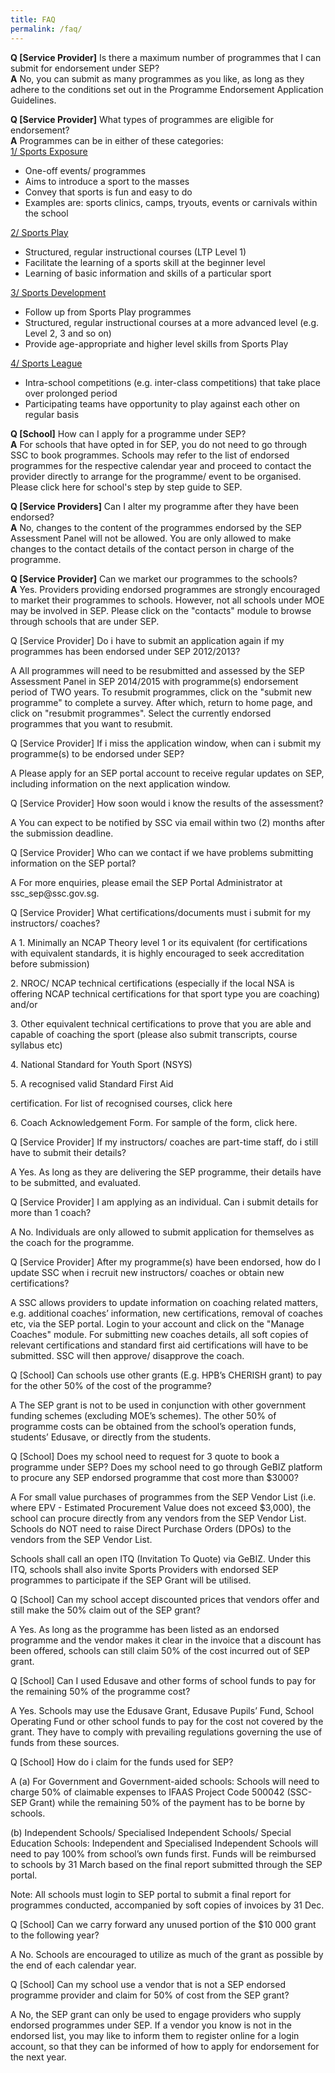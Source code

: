 ```yaml
---
title: FAQ
permalink: /faq/
---
```

 **Q [Service Provider]** Is there a maximum number of programmes that I can submit for endorsement under SEP?<br >
**A** No, you can submit as many programmes as you like, as long as they adhere to the conditions set out in the Programme Endorsement Application Guidelines.

**Q [Service Provider]** What types of programmes are eligible for endorsement?<br >
**A** Programmes can be in either of these categories: <br>
<u>1/ Sports Exposure</u> 
* One-off events/ programmes   
* Aims to introduce a sport to the masses   
* Convey that sports is fun and easy to do   
* Examples are: sports clinics, camps, tryouts, events or carnivals within the school

<u>2/ Sports Play</u>
* Structured, regular instructional courses (LTP Level 1)   
* Facilitate the learning of a sports skill at the beginner level   
* Learning of basic information and skills of a particular sport

<u>3/ Sports Development</u>
* Follow up from Sports Play programmes   
* Structured, regular instructional courses at a more advanced level (e.g. Level 2, 3 and so on)   
* Provide age-appropriate and higher level skills from Sports Play

<u>4/ Sports League</u>
* Intra-school competitions (e.g. inter-class competitions) that take place over prolonged period   
* Participating teams have opportunity to play against each other on regular basis

**Q [School]** How can I apply for a programme under SEP?<br>
**A** For schools that have opted in for SEP, you do not need to go through SSC to book programmes. Schools may refer to the list of endorsed programmes for the respective calendar year and proceed to contact the provider directly to arrange for the programme/ event to be organised. Please click here for school's step by step guide to SEP.

**Q [Service Providers]** Can I alter my programme after they have been endorsed?<br>
**A** No, changes to the content of the programmes endorsed by the SEP Assessment Panel will not be allowed. You are only allowed to make changes to the contact details of the contact person in charge of the programme.

**Q [Service Provider]** Can we market our programmes to the schools?<br>
**A** Yes. Providers providing endorsed programmes are strongly encouraged to market their programmes to schools. However, not all schools under MOE may be involved in SEP. Please click on the "contacts" module to browse through schools that are under SEP.

<p>Q [Service Provider] Do i have to submit an application again if my programmes has been endorsed under SEP 2012/2013?</p>
<p>A All programmes will need to be resubmitted and assessed by the SEP Assessment Panel in SEP 2014/2015 with programme(s) endorsement period of TWO years. To resubmit programmes, click on the "submit new programme" to complete a survey. After which, return to home page, and click on "resubmit programmes". Select the currently endorsed programmes that you want to resubmit.</p>

<p>Q [Service Provider] If i miss the application window, when can i submit my programme(s) to be endorsed under SEP?</p>
<p>A Please apply for an SEP portal account to receive regular updates on SEP, including information on the next application window.</p>

<p>Q [Service Provider] How soon would i know the results of the assessment?</p>
<p>A You can expect to be notified by SSC via email within two (2) months after the submission deadline.</p>

<p>Q [Service Provider] Who can we contact if we have problems submitting information on the SEP portal?</p>
<p>A For more enquiries, please email the SEP Portal Administrator at ssc_sep@ssc.gov.sg.</p>

<p>Q [Service Provider] What certifications/documents must i submit for my instructors/ coaches?</p>
<p>A 1. Minimally an NCAP Theory level 1 or its equivalent (for certifications with equivalent standards, it is highly encouraged to seek accreditation before submission) </p>
<p>2. NROC/ NCAP technical certifications (especially if the local NSA is offering NCAP technical certifications for that sport type you are coaching) and/or </p>
<p>3. Other equivalent technical certifications to prove that you are able and capable of coaching the sport (please also submit transcripts, course syllabus etc) </p>
<p>4. National Standard for Youth Sport (NSYS) </p>
<p>5. A recognised valid Standard First Aid</p> certification. For list of recognised courses, click here </p>
<p>6. Coach Acknowledgement Form. For sample of the form, click here.</p>

<p>Q [Service Provider] If my instructors/ coaches are part-time staff, do i still have to submit their details?</p>
<p>A Yes. As long as they are delivering the SEP programme, their details have to be submitted, and evaluated.</p>

<p>Q [Service Provider] I am applying as an individual. Can i submit details for more than 1 coach?</p>
<p>A No. Individuals are only allowed to submit application for themselves as the coach for the programme.</p>

<p>Q [Service Provider] After my programme(s) have been endorsed, how do I update SSC when i recruit new instructors/ coaches or obtain new certifications?</p>
<p>A SSC allows providers to update information on coaching related matters, e.g. additional coaches’ information, new certifications, removal of coaches etc, via the SEP portal. Login to your account and click on the "Manage Coaches" module. For submitting new coaches details, all soft copies of relevant certifications and standard first aid certifications will have to be submitted. SSC will then approve/ disapprove the coach.</p>

<p>Q [School] Can schools use other grants (E.g. HPB’s CHERISH grant) to pay for the other 50% of the cost of the programme?</p>
<p>A The SEP grant is not to be used in conjunction with other government funding schemes (excluding MOE’s schemes). The other 50% of programme costs can be obtained from the school’s operation funds, students’ Edusave, or directly from the students.</p>

<p>Q [School] Does my school need to request for 3 quote to book a programme under SEP? Does my school need to go through GeBIZ platform to procure any SEP endorsed programme that cost more than $3000?</p>
<p>A For small value purchases of programmes from the SEP Vendor List (i.e. where EPV - Estimated Procurement Value does not exceed $3,000), the school can procure directly from any vendors from the SEP Vendor List. Schools do NOT need to raise Direct Purchase Orders (DPOs) to the vendors from the SEP Vendor List. </p>

<p>Schools shall call an open ITQ (Invitation To Quote) via GeBIZ. Under this ITQ, schools shall also invite Sports Providers with endorsed SEP programmes to participate if the SEP Grant will be utilised.</p>

<p>Q [School] Can my school accept discounted prices that vendors offer and still make the 50% claim out of the SEP grant?</p>
<p>A Yes. As long as the programme has been listed as an endorsed programme and the vendor makes it clear in the invoice that a discount has been offered, schools can still claim 50% of the cost incurred out of SEP grant.</p>

<p>Q [School] Can I used Edusave and other forms of school funds to pay for the remaining 50% of the programme cost?</p>
<p>A Yes. Schools may use the Edusave Grant, Edusave Pupils’ Fund, School Operating Fund or other school funds to pay for the cost not covered by the grant. They have to comply with prevailing regulations governing the use of funds from these sources.</p>

<p>Q [School] How do i claim for the funds used for SEP?</p>
<p>A (a) For Government and Government-aided schools: 
Schools will need to charge 50% of claimable expenses to IFAAS Project Code 500042 (SSC-SEP Grant) while the remaining 50% of the payment has to be borne by schools. </p>

<p>(b) Independent Schools/ Specialised Independent Schools/ Special Education Schools: 
Independent and Specialised Independent Schools will need to pay 100% from school’s own funds first. Funds will be reimbursed to schools by 31 March based on the final report submitted through the SEP portal. </p>

<p>Note: All schools must login to SEP portal to submit a final report for programmes conducted, accompanied by soft copies of invoices by 31 Dec.</p> 


<p>Q [School] Can we carry forward any unused portion of the $10 000 grant to the following year?</p>
<p>A No. Schools are encouraged to utilize as much of the grant as possible by the end of each calendar year.</p>

<p>Q [School] Can my school use a vendor that is not a SEP endorsed programme provider and claim for 50% of cost from the SEP grant?</p>
<p>A No, the SEP grant can only be used to engage providers who supply endorsed programmes under SEP. If a vendor you know is not in the endorsed list, you may like to inform them to register online for a login account, so that they can be informed of how to apply for endorsement for the next year.</p>